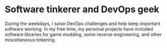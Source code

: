 # Software tinkerer and DevOps geek

During the weekdays, I solve DevOps challenges and help keep important software working. In my free time, my personal projects have included software libraries for game modding, some reverse engineering, and other miscellaneous tinkering. 
